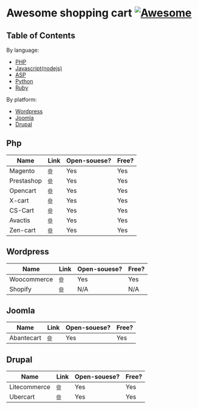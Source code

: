 # Awesome shopping cart [![Awesome](https://cdn.rawgit.com/sindresorhus/awesome/d7305f38d29fed78fa85652e3a63e154dd8e8829/media/badge.svg)](https://github.com/sindresorhus/awesome)

## Table of Contents

By language:
+ [PHP](#PHP)
+ [Javascript(nodejs)](#Javascript(nodejs))
+ [ASP](#ASP)
+ [Python](#Python)
+ [Ruby](#ruby)

By platform:
+ [Wordpress](#Wordpress)
+ [Joomla](#Joomla)
+ [Drupal](#Drupal)

## Php

|    Name        | Link         | Open-souese? | Free?|
| ------------- |-------------|-------------|-------------|
| Magento      | [🌐](https://magento.com/) | Yes | Yes|
| Prestashop |[🌐](https://www.prestashop.com/en) | Yes | Yes|
| Opencart |[🌐](https://www.opencart.com/) | Yes | Yes|
| X-cart|[🌐](https://www.x-cart.com/)|Yes | Yes|
| CS-Cart | [🌐](https://www.cs-cart.com) |Yes | Yes |
| Avactis | [🌐](https://www.avactis.com/) |Yes | Yes |
| Zen-cart | [🌐](https://www.zen-cart.com/) |Yes | Yes |


## Wordpress
|    Name        | Link         | Open-souese? | Free?|
| ------------- |-------------|-------------|-------------|
| Woocommerce      | [🌐](https://woocommerce.com/) | Yes | Yes|
| Shopify      | [🌐](www.shopify.com) | N/A | N/A |

## Joomla
|    Name        | Link         | Open-souese? | Free?|
| ------------- |-------------|-------------|-------------|
| Abantecart      | [🌐](http://www.abantecart.com/) | Yes | Yes|

## Drupal
|    Name        | Link         | Open-souese? | Free?|
| ------------- |-------------|-------------|-------------|
| Litecommerce      | [🌐](http://www.litecommerce.com/) | Yes | Yes|
| Ubercart      | [🌐](http://www.ubercart.org/) | Yes | Yes|
